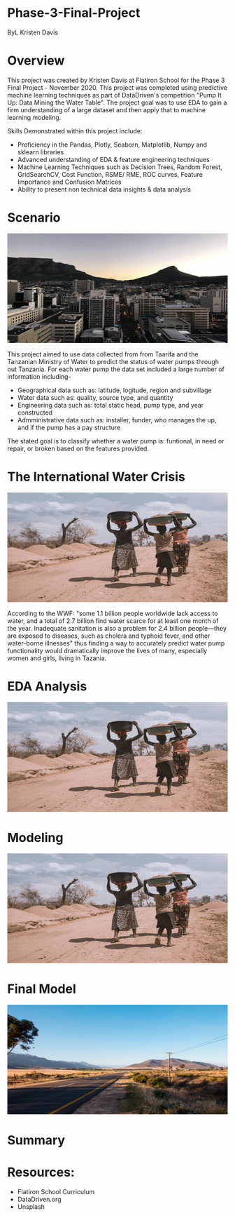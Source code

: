 # Phase-3-Final-Project  
ByL Kristen Davis 

# Overview 
This project was created by Kristen Davis at Flatiron School for the Phase 3 Final Project - November 2020. This project was completed using predictive machine learning techniques as part of DataDriven's competition "Pump It Up: Data Mining the Water Table". The project goal was to use EDA to gain a firm understanding of a large dataset and then apply that to machine learning modeling.

  Skills Demonstrated within this project include: 
  * Proficiency in the Pandas, Plotly, Seaborn, Matplotlib, Numpy and sklearn libraries 
  * Advanced understanding of EDA & feature engineering techniques 
  * Machine Learning Techniques such as Decision Trees, Random Forest, GridSearchCV, Cost Function, RSME/ RME,  ROC curves, Feature Importance and Confusion      Matrices
  * Ability to present non technical data insights & data analysis 

# Scenario  
<p align="center">
  <img width="600" height="250" src="/Photos/photo2.jpeg">
</p>
 
 [](/Photos/photo2.jpeg)  

This project aimed to use data collected from from Taarifa and the Tanzanian Ministry of Water to predict the status of water pumps through out Tanzania. For each water pump the data set included a large number of information including- 

* Geographical data such as: latitude, logitude, region and subvillage 
* Water data such as: quality, source type, and quantity 
* Engineering data such as: total static head, pump type, and year constructed 
* Admministrative data such as: installer, funder, who manages the up, and if the pump has a pay structure 

The stated goal is to classify whether a water pump is: funtional, in need or repair, or broken based on the features provided. 

# The International Water Crisis  
<p align="center">
  <img width="600" height="250" src="/Photos/image1.jpeg">
</p>
 
 [](/Photos/image1.jpeg)  

According to the WWF: "some 1.1 billion people worldwide lack access to water, and a total of 2.7 billion find water scarce for at least one month of the year. Inadequate sanitation is also a problem for 2.4 billion people—they are exposed to diseases, such as cholera and typhoid fever, and other water-borne illnesses" thus finding a way to accurately predict water pump functionality would dramatically improve the lives of many, especially women and girls, living in Tazania.  

# EDA Analysis  
<p align="center">
  <img width="600" height="250" src="/Photos/image1.jpeg">
</p>
 
 [](/Photos/image1.jpeg)  

# Modeling  
<p align="center">
  <img width="600" height="250" src="/Photos/image1.jpeg">
</p>
 
 [](/Photos/image1.jpeg)  

# Final Model 
<p align="center">
  <img width="600" height="250" src="/Photos/photo3.jpeg">
</p>
 
 [](/Photos/photo3.jpeg)  

# Summary

# Resources: 
* Flatiron School Curriculum 
* DataDriven.org 
* Unsplash
